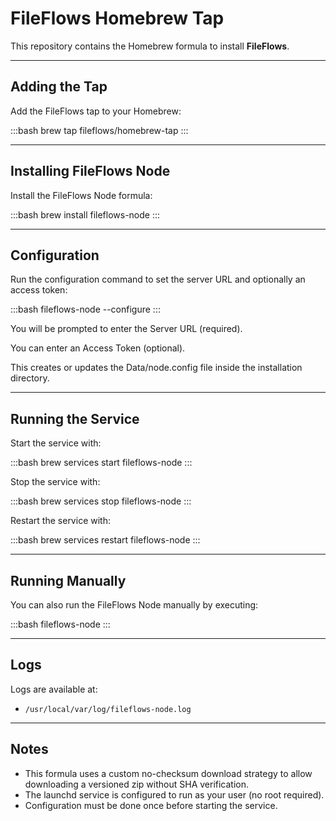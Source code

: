# FileFlows Homebrew Tap

This repository contains the Homebrew formula to install **FileFlows**.

---

## Adding the Tap

Add the FileFlows tap to your Homebrew:

:::bash
brew tap fileflows/homebrew-tap
:::

---

## Installing FileFlows Node

Install the FileFlows Node formula:

:::bash
brew install fileflows-node
:::

---

## Configuration

Run the configuration command to set the server URL and optionally an access token:

:::bash
fileflows-node --configure
:::

You will be prompted to enter the Server URL (required).

You can enter an Access Token (optional).

This creates or updates the Data/node.config file inside the installation directory.

---

## Running the Service

Start the service with:

:::bash
brew services start fileflows-node
:::

Stop the service with:

:::bash
brew services stop fileflows-node
:::

Restart the service with:

:::bash
brew services restart fileflows-node
:::

---

## Running Manually

You can also run the FileFlows Node manually by executing:

:::bash
fileflows-node
:::

---

## Logs

Logs are available at:

- `/usr/local/var/log/fileflows-node.log`

---

## Notes

- This formula uses a custom no-checksum download strategy to allow downloading a versioned zip without SHA verification.
- The launchd service is configured to run as your user (no root required).
- Configuration must be done once before starting the service.
